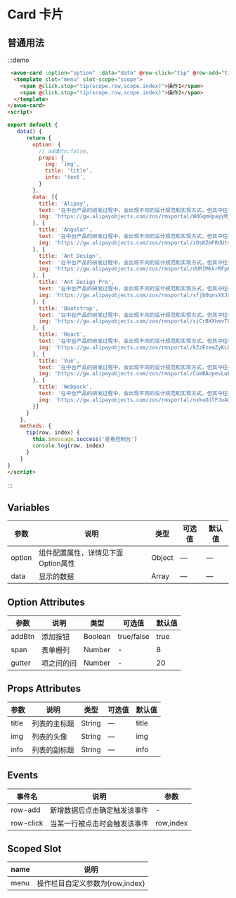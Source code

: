 <script>

export default {
   data() {
      return {
        option: {
          // addBtn:false,
          props: {
            img: 'img',
            title: 'title',
            info: 'text',
          }
        },
        data: [{
          title: 'Alipay',
          text: '在中台产品的研发过程中，会出现不同的设计规范和实现方式，但其中往往存在很多类似的页面和组件，这些类似的,在中台产品的研发过程中，会出现不同的设计规范和实现方式，但其中往往存在很多类似的页面和组件，这些类似的',
          img: 'https://gw.alipayobjects.com/zos/rmsportal/WdGqmHpayyMjiEhcKoVE.png'
        }, {
          title: 'Angular',
          text: '在中台产品的研发过程中，会出现不同的设计规范和实现方式，但其中往往存在很多类似的页面和组件，这些类似的,在中台产品的研发过程中，会出现不同的设计规范和实现方式，但其中往往存在很多类似的页面和组件，这些类似的',
          img: 'https://gw.alipayobjects.com/zos/rmsportal/zOsKZmFRdUtvpqCImOVY.png'
        }, {
          title: 'Ant Design',
          text: '在中台产品的研发过程中，会出现不同的设计规范和实现方式，但其中往往存在很多类似的页面和组件，这些类似的,在中台产品的研发过程中，会出现不同的设计规范和实现方式，但其中往往存在很多类似的页面和组件，这些类似的',
          img: 'https://gw.alipayobjects.com/zos/rmsportal/dURIMkkrRFpPgTuzkwnB.png'
        }, {
          title: 'Ant Design Pro',
          text: '在中台产品的研发过程中，会出现不同的设计规范和实现方式，但其中往往存在很多类似的页面和组件，这些类似的,在中台产品的研发过程中，会出现不同的设计规范和实现方式，但其中往往存在很多类似的页面和组件，这些类似的',
          img: 'https://gw.alipayobjects.com/zos/rmsportal/sfjbOqnsXXJgNCjCzDBL.png'
        }, {
          title: 'Bootstrap',
          text: '在中台产品的研发过程中，会出现不同的设计规范和实现方式，但其中往往存在很多类似的页面和组件，这些类似的,在中台产品的研发过程中，会出现不同的设计规范和实现方式，但其中往往存在很多类似的页面和组件，这些类似的',
          img: 'https://gw.alipayobjects.com/zos/rmsportal/siCrBXXhmvTQGWPNLBow.png'
        }, {
          title: 'React',
          text: '在中台产品的研发过程中，会出现不同的设计规范和实现方式，但其中往往存在很多类似的页面和组件，这些类似的,在中台产品的研发过程中，会出现不同的设计规范和实现方式，但其中往往存在很多类似的页面和组件，这些类似的',
          img: 'https://gw.alipayobjects.com/zos/rmsportal/kZzEzemZyKLKFsojXItE.png'
        }, {
          title: 'Vue',
          text: '在中台产品的研发过程中，会出现不同的设计规范和实现方式，但其中往往存在很多类似的页面和组件，这些类似的,在中台产品的研发过程中，会出现不同的设计规范和实现方式，但其中往往存在很多类似的页面和组件，这些类似的',
          img: 'https://gw.alipayobjects.com/zos/rmsportal/ComBAopevLwENQdKWiIn.png'
        }, {
          title: 'Webpack',
          text: '在中台产品的研发过程中，会出现不同的设计规范和实现方式，但其中往往存在很多类似的页面和组件，这些类似的,在中台产品的研发过程中，会出现不同的设计规范和实现方式，但其中往往存在很多类似的页面和组件，这些类似的',
          img: 'https://gw.alipayobjects.com/zos/rmsportal/nxkuOJlFJuAUhzlMTCEe.png'
        }]
      }
    },
    methods: {
      tip(row, index) {
        this.$message.success('查看控制台')
        console.log(row, index)
      }
    }
}
</script>


# Card 卡片



## 普通用法
:::demo 
```html
 <avue-card :option="option" :data="data" @row-click="tip" @row-add="tip">
  <template slot="menu" slot-scope="scope">
    <span @click.stop="tip(scope.row,scope.index)">操作1</span>
    <span @click.stop="tip(scope.row,scope.index)">操作2</span>
  </template>
</avue-card>
<script>

export default {
   data() {
      return {
        option: {
          // addBtn:false,
          props: {
            img: 'img',
            title: 'title',
            info: 'text',
          }
        },
        data: [{
          title: 'Alipay',
          text: '在中台产品的研发过程中，会出现不同的设计规范和实现方式，但其中往往存在很多类似的页面和组件，这些类似的,在中台产品的研发过程中，会出现不同的设计规范和实现方式，但其中往往存在很多类似的页面和组件，这些类似的',
          img: 'https://gw.alipayobjects.com/zos/rmsportal/WdGqmHpayyMjiEhcKoVE.png'
        }, {
          title: 'Angular',
          text: '在中台产品的研发过程中，会出现不同的设计规范和实现方式，但其中往往存在很多类似的页面和组件，这些类似的,在中台产品的研发过程中，会出现不同的设计规范和实现方式，但其中往往存在很多类似的页面和组件，这些类似的',
          img: 'https://gw.alipayobjects.com/zos/rmsportal/zOsKZmFRdUtvpqCImOVY.png'
        }, {
          title: 'Ant Design',
          text: '在中台产品的研发过程中，会出现不同的设计规范和实现方式，但其中往往存在很多类似的页面和组件，这些类似的,在中台产品的研发过程中，会出现不同的设计规范和实现方式，但其中往往存在很多类似的页面和组件，这些类似的',
          img: 'https://gw.alipayobjects.com/zos/rmsportal/dURIMkkrRFpPgTuzkwnB.png'
        }, {
          title: 'Ant Design Pro',
          text: '在中台产品的研发过程中，会出现不同的设计规范和实现方式，但其中往往存在很多类似的页面和组件，这些类似的,在中台产品的研发过程中，会出现不同的设计规范和实现方式，但其中往往存在很多类似的页面和组件，这些类似的',
          img: 'https://gw.alipayobjects.com/zos/rmsportal/sfjbOqnsXXJgNCjCzDBL.png'
        }, {
          title: 'Bootstrap',
          text: '在中台产品的研发过程中，会出现不同的设计规范和实现方式，但其中往往存在很多类似的页面和组件，这些类似的,在中台产品的研发过程中，会出现不同的设计规范和实现方式，但其中往往存在很多类似的页面和组件，这些类似的',
          img: 'https://gw.alipayobjects.com/zos/rmsportal/siCrBXXhmvTQGWPNLBow.png'
        }, {
          title: 'React',
          text: '在中台产品的研发过程中，会出现不同的设计规范和实现方式，但其中往往存在很多类似的页面和组件，这些类似的,在中台产品的研发过程中，会出现不同的设计规范和实现方式，但其中往往存在很多类似的页面和组件，这些类似的',
          img: 'https://gw.alipayobjects.com/zos/rmsportal/kZzEzemZyKLKFsojXItE.png'
        }, {
          title: 'Vue',
          text: '在中台产品的研发过程中，会出现不同的设计规范和实现方式，但其中往往存在很多类似的页面和组件，这些类似的,在中台产品的研发过程中，会出现不同的设计规范和实现方式，但其中往往存在很多类似的页面和组件，这些类似的',
          img: 'https://gw.alipayobjects.com/zos/rmsportal/ComBAopevLwENQdKWiIn.png'
        }, {
          title: 'Webpack',
          text: '在中台产品的研发过程中，会出现不同的设计规范和实现方式，但其中往往存在很多类似的页面和组件，这些类似的,在中台产品的研发过程中，会出现不同的设计规范和实现方式，但其中往往存在很多类似的页面和组件，这些类似的',
          img: 'https://gw.alipayobjects.com/zos/rmsportal/nxkuOJlFJuAUhzlMTCEe.png'
        }]
      }
    },
    methods: {
      tip(row, index) {
        this.$message.success('查看控制台')
        console.log(row, index)
      }
    }
}
</script>

```
:::


## Variables

|参数|说明|类型|可选值|默认值|
|-------------|-------------------------------------------------------------|--------|------|------|
|option|组件配置属性，详情见下面Option属性|Object|—|—|
|data|显示的数据|Array|—|—|



## Option Attributes

|参数|说明|类型|可选值|默认值|
|----------------|------------------------------------------------------------------------------------------------------------------|---------------|---------------------------|--------|
|addBtn|添加按钮|Boolean|true/false|true|
|span|表单栅列|Number|-|8|
|gutter|项之间的间|Number|-|20|


## Props Attributes

|参数|说明|类型|可选值|默认值|
|--------|------------------|------|------|------|
|title|列表的主标题|String|—|title|
|img|列表的头像|String|—|img|
|info|列表的副标题|String|—|info|


## Events

|事件名|说明|参数|
|------------------|---------------------------|-------------------------|
|row-add|新增数据后点击确定触发该事件|-|
|row-click|当某一行被点击时会触发该事件|row,index|

## Scoped Slot

|name|说明|
|---|-----|
|menu|操作栏目自定义参数为{row,index}|


